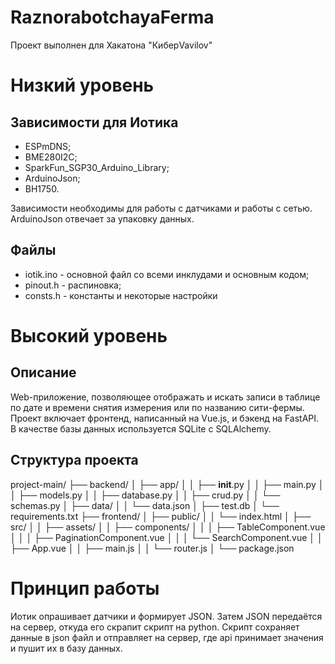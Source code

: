 # RaznorabotchayaFerma
Проект выполнен для Хакатона "КиберVavilov"

# Низкий уровень

## Зависимости для Иотика
- ESPmDNS;
- BME280I2C;
- SparkFun_SGP30_Arduino_Library;
- ArduinoJson;
- BH1750.

Зависимости необходимы для работы с датчиками и работы с сетью. ArduinoJson отвечает за упаковку данных.

## Файлы
- iotik.ino - основной файл со всеми инклудами и основным кодом;
- pinout.h - распиновка;
- consts.h - константы и некоторые настройки

# Высокий уровень

## Описание

Web-приложение, позволяющее отображать и искать записи в таблице по дате и времени снятия измерения или по названию сити-фермы. 
Проект включает фронтенд, написанный на Vue.js, и бэкенд на FastAPI. В качестве базы данных используется SQLite с SQLAlchemy.

## Структура проекта

project-main/
├── backend/
│   ├── app/
│   │   ├── __init__.py
│   │   ├── main.py
│   │   ├── models.py
│   │   ├── database.py
│   │   ├── crud.py
│   │   └── schemas.py
│   ├── data/
│   │   └── data.json
│   ├── test.db
│   └── requirements.txt
├── frontend/
│   ├── public/
│   │   └── index.html
│   ├── src/
│   │   ├── assets/
│   │   ├── components/
│   │   │   ├── TableComponent.vue
│   │   │   ├── PaginationComponent.vue
│   │   │   └── SearchComponent.vue
│   │   ├── App.vue
│   │   ├── main.js
│   │   └── router.js
│   └── package.json


# Принцип работы
Иотик опрашивает датчики и формирует JSON. Затем JSON передаётся на сервер, откуда его скрапит скрипт на python. Скрипт сохраняет данные в json файл и отправляет на сервер, где api принимает значения и пушит их в базу данных.
